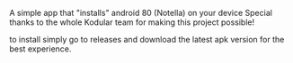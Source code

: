 A simple app that "installs" android 80 (Notella) on your device
Special thanks to the whole Kodular team for making this project possible!

to install simply go to releases and download the latest apk version for the best experience.
